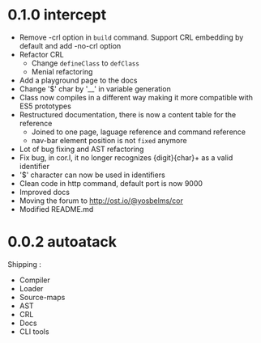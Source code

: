 # 0.1.0 intercept

* Remove -crl option in `build` command. Support CRL embedding by default and add -no-crl option
* Refactor CRL
    * Change `defineClass` to `defClass`
    * Menial refactoring
* Add a playground page to the docs
* Change '$' char by '__' in variable generation
* Class now compiles in a different way making it more compatible with ES5 prototypes 
* Restructured documentation, there is now a content table for the reference
    * Joined to one page, laguage reference and command reference
    * nav-bar element position is not `fixed` anymore
* Lot of bug fixing and AST refactoring
* Fix bug, in cor.l, it no longer recognizes {digit}{char}+ as a valid identifier
* '$' character can now be used in identifiers
* Clean code in http command, default port is now 9000
* Improved docs
* Moving the forum to http://ost.io/@yosbelms/cor
* Modified README.md

# 0.0.2 autoatack

Shipping : 
* Compiler
* Loader
* Source-maps
* AST
* CRL
* Docs
* CLI tools